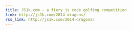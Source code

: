 ```yaml
---
title: JS1k.com - a fiery js code golfing competition
link: http://js1k.com/2014-dragons/
rss_link: http://js1k.com/2014-dragons/
---
```

